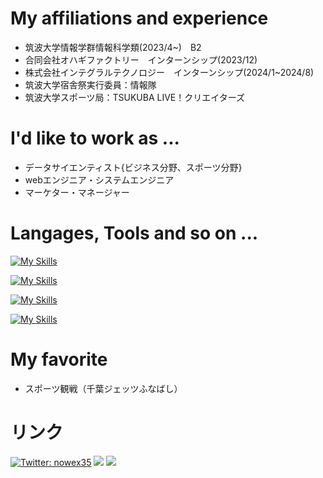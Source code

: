  # My affiliations and experience
- 筑波大学情報学群情報科学類(2023/4~)　B2 
- 合同会社オハギファクトリー　インターンシップ(2023/12)
- 株式会社インテグラルテクノロジー　インターンシップ(2024/1~2024/8)
- 筑波大学宿舎祭実行委員：情報隊
- 筑波大学スポーツ局：TSUKUBA LIVE！クリエイターズ


# I'd like to work as ...
- データサイエンティスト{ビジネス分野、スポーツ分野}
- webエンジニア・システムエンジニア
- マーケター・マネージャー

# Langages, Tools and so on ...
[![My Skills](https://skillicons.dev/icons?i=python,ruby,js,html,css&perline=7)](https://skillicons.dev)

[![My Skills](https://skillicons.dev/icons?i=django,rails,vue&perline=7)](https://skillicons.dev)

[![My Skills](https://skillicons.dev/icons?i=docker,netlify,figma&perline=7)](https://skillicons.dev)

[![My Skills](https://skillicons.dev/icons?i=notion&perline=6)](https://skillicons.dev)

# My favorite 
- スポーツ観戦（千葉ジェッツふなばし）
  
# リンク
[![Twitter: nowex35](https://img.shields.io/twitter/follow/nowex35?style=social)](https://twitter.com/nowex35)
<a href="https://qiita.com/nowex35" target="_blank"><img src="https://img.shields.io/badge/-Qiita-55C500.svg?logo=qiita&style=plastic"></a>
<a href="https://note.com/nowex35" target="_blank"><img src="https://img.shields.io/badge/-Note-gray?logo=gray&style=plastic"></a>


<!---
nowex35/nowex35 is a ✨ special ✨ repository because its `README.md` (this file) appears on your GitHub profile.
You can click the Preview link to take a look at your changes.
--->
